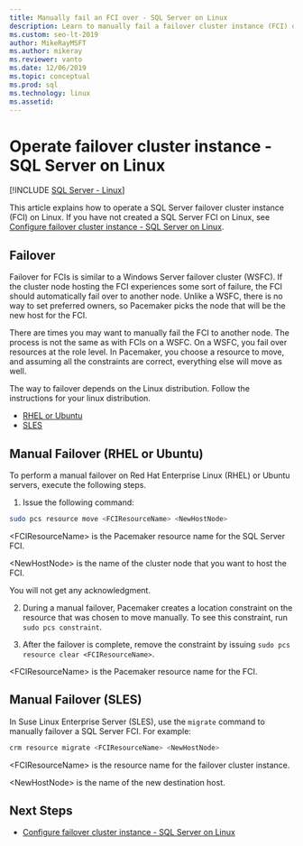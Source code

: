 ```yaml
---
title: Manually fail an FCI over - SQL Server on Linux
description: Learn to manually fail a failover cluster instance (FCI) on SQL Server on Linux, specifically Red Hat Linux Enterprise, Ubuntu, and Suse Linux Enterprise Server.
ms.custom: seo-lt-2019
author: MikeRayMSFT
ms.author: mikeray
ms.reviewer: vanto
ms.date: 12/06/2019
ms.topic: conceptual
ms.prod: sql
ms.technology: linux
ms.assetid:
---
```

# Operate failover cluster instance - SQL Server on Linux

[!INCLUDE [SQL Server - Linux](../includes/applies-to-version/sql-linux.md)]

This article explains how to operate a SQL Server failover cluster instance (FCI) on Linux. If you have not created a SQL Server FCI on Linux, see [Configure failover cluster instance - SQL Server on Linux](sql-server-linux-shared-disk-cluster-configure.md). 

## Failover

Failover for FCIs is similar to a Windows Server failover cluster (WSFC). If the cluster node hosting the FCI experiences some sort of failure, the FCI should automatically fail over to another node. Unlike a WSFC, there is no way to set preferred owners, so Pacemaker picks the node that will be the new host for the FCI.

There are times you may want to manually fail the FCI to another node. The process is not the same as with FCIs on a WSFC. On a WSFC, you fail over resources at the role level. In Pacemaker, you choose a resource to move, and assuming all the constraints are correct, everything else will move as well. 

The way to failover depends on the Linux distribution. Follow the instructions for your linux distribution.

- [RHEL or Ubuntu](#manual-failover-rhel-or-ubuntu)
- [SLES](#manual-failover-sles)

## Manual Failover (RHEL or Ubuntu)

To perform a manual failover on Red Hat Enterprise Linux (RHEL) or Ubuntu servers, execute the following steps.
1.	Issue the following command: 

   ```bash
   sudo pcs resource move <FCIResourceName> <NewHostNode> 
   ```

   \<FCIResourceName> is the Pacemaker resource name for the SQL Server FCI.

   \<NewHostNode> is the name of the cluster node that you want to host the FCI. 

   You will not get any acknowledgment.

2.	During a manual failover, Pacemaker creates a location constraint on the resource that was chosen to move manually. To see this constraint, run `sudo pcs constraint`.

3.	After the failover is complete, remove the constraint by issuing `sudo pcs resource clear <FCIResourceName>`. 

\<FCIResourceName> is the Pacemaker resource name for the FCI. 

## Manual Failover (SLES)


In Suse Linux Enterprise Server (SLES), use the `migrate` command to manually failover a SQL Server FCI. For example:

```bash
crm resource migrate <FCIResourceName> <NewHostNode>
```

\<FCIResourceName> is the resource name for the failover cluster instance. 

\<NewHostNode> is the name of the new destination host. 


<!---

|Distribution |Topic 
|----- |-----
|**Red Hat Enterprise Linux with HA add-on** |[Configure](sql-server-linux-shared-disk-cluster-red-hat-7-configure.md)<br/>[Operate](sql-server-linux-shared-disk-cluster-red-hat-7-operate.md)
|**SUSE Linux Enterprise Server with HA add-on** |[Configure](sql-server-linux-shared-disk-cluster-sles-configure.md)

--->

## Next Steps

- [Configure failover cluster instance - SQL Server on Linux](sql-server-linux-shared-disk-cluster-configure.md)

<!--Image references-->
